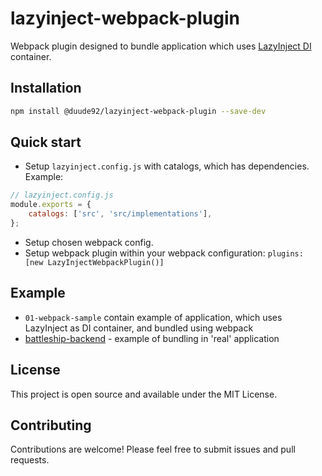 # lazyinject-webpack-plugin

Webpack plugin designed to bundle application which uses [LazyInject DI](https://github.com/Duude92/lazyinject)
container.

## Installation

```bash
npm install @duude92/lazyinject-webpack-plugin --save-dev
```

## Quick start

 - Setup `lazyinject.config.js` with catalogs, which has dependencies.<br>
Example:

```js
// lazyinject.config.js
module.exports = {
    catalogs: ['src', 'src/implementations'],
};
```
 - Setup chosen webpack config.
 - Setup webpack plugin within your webpack configuration:
`plugins: [new LazyInjectWebpackPlugin()]`

## Example
 - `01-webpack-sample` contain example of application, which uses LazyInject as DI container, and bundled using webpack
 - [battleship-backend](https://github.com/Duude92/battleship-backend) - example of bundling in 'real' application

## License
This project is open source and available under the MIT License.

## Contributing
Contributions are welcome! Please feel free to submit issues and pull requests.